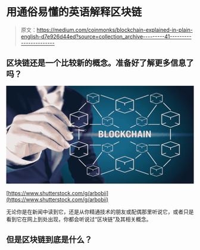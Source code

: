 # 用通俗易懂的英语解释区块链

> 原文：<https://medium.com/coinmonks/blockchain-explained-in-plain-english-d7e926d44ed?source=collection_archive---------41----------------------->

## 区块链还是一个比较新的概念。准备好了解更多信息了吗？

![](img/68747478e41a9be641e599b9739bb712.png)

[https://www.shutterstock.com/g/arbobii](https://www.shutterstock.com/g/arbobii)

无论你是在新闻中读到它，还是从你精通技术的朋友或配偶那里听说它，或者只是看到它在网上到处出现，你都会听说过“区块链”及其相关概念。

## 但是区块链到底是什么？